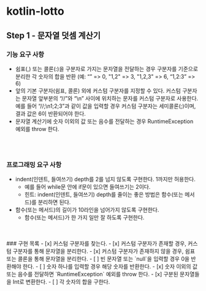 # kotlin-lotto

## Step 1 - 문자열 덧셈 계산기
### 기능 요구 사항
- 쉼표(,) 또는 콜론(:)을 구분자로 가지는 문자열을 전달하는 경우 구분자를 기준으로 분리한 각 숫자의 합을 반환 (예: “” => 0, "1,2" => 3, "1,2,3" => 6, “1,2:3” => 6)
- 앞의 기본 구분자(쉼표, 콜론) 외에 커스텀 구분자를 지정할 수 있다. 커스텀 구분자는 문자열 앞부분의 “//”와 “\n” 사이에 위치하는 문자를 커스텀 구분자로 사용한다. 예를 들어 “//;\n1;2;3”과 같이 값을 입력할 경우 커스텀 구분자는 세미콜론(;)이며, 결과 값은 6이 반환되어야 한다.
- 문자열 계산기에 숫자 이외의 값 또는 음수를 전달하는 경우 RuntimeException 예외를 throw 한다.
<br />
<br />

### 프로그래밍 요구 사항
- indent(인덴트, 들여쓰기) depth를 2를 넘지 않도록 구현한다. 1까지만 허용한다.
  - 예를 들어 while문 안에 if문이 있으면 들여쓰기는 2이다.
  - 힌트: indent(인덴트, 들여쓰기) depth를 줄이는 좋은 방법은 함수(또는 메서드)를 분리하면 된다.
- 함수(또는 메서드)의 길이가 10라인을 넘어가지 않도록 구현한다.
  - 함수(또는 메서드)가 한 가지 일만 잘 하도록 구현한다.
<br />
<br />
### 구현 목록
- [x] 커스텀 구분자를 찾는다.
- [x] 커스텀 구분자가 존재할 경우, 커스텀 구분자를 통해 문자열을 분리한다.
- [x] 커스텀 구분자가 존재하지 않을 경우, 쉼표 또는 콜론을 통해 문자열을 분리한다.
- [ ] 빈 문자열 또는 `null`을 입력할 경우 0을 반환해야 한다.
- [ ] 숫자 하나를 입력할 경우 해당 숫자를 반환한다.
- [x] 숫자 이외의 값 또는 음수를 전달하면 `RuntimeException` 예외를 throw 한다.
- [x] 구분된 문자열들을 Int로 변환한다.
- [ ] 각 숫자의 합을 구한다.